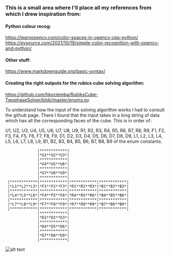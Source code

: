 ### This is a small area where I'll place all my references from which I drew inspiration from:

#### Python colour recog:

https://learnopencv.com/color-spaces-in-opencv-cpp-python/   
https://pysource.com/2021/10/19/simple-color-recognition-with-opencv-and-python/   

#### Other stuff:

https://www.markdownguide.org/basic-syntax/

#### Creating the right outputs for the rubics cube solving algorithm:

https://github.com/hkociemba/RubiksCube-TwophaseSolver/blob/master/enums.py    

To understand how the input of the solving algorithm works I had to consult the github page. There I found that the input takes in a long string of data which has all the corresponding faces of the cube. This is in order of:     

U1, U2, U3, U4, U5, U6, U7, U8, U9, R1, R2, R3, R4, R5, R6, R7, R8, R9, F1, F2, F3, F4, F5, F6, F7, F8, F9, D1, D2, D3, D4, D5, D6, D7, D8, D9, L1, L2, L3, L4, L5, L6, L7, L8, L9, B1, B2, B3, B4, B5, B6, B7, B8, B9 of the enum constants.    



                  |************|
                  |*U1**U2**U3*|
                  |************|
                  |*U4**U5**U6*|
                  |************|
                  |*U7**U8**U9*|
                  |************|
     |************|************|************|************|
     |*L1**L2**L3*|*F1**F2**F3*|*R1**R2**R3*|*B1**B2**B3*|
     |************|************|************|************|
     |*L4**L5**L6*|*F4**F5**F6*|*R4**R5**R6*|*B4**B5**B6*|
     |************|************|************|************|
     |*L7**L8**L9*|*F7**F8**F9*|*R7**R8**R9*|*B7**B8**B9*|
     |************|************|************|************|
                  |************|
                  |*D1**D2**D3*|
                  |************|
                  |*D4**D5**D6*|
                  |************|
                  |*D7**D8**D9*|
                  |************|     
                  
![alt text](https://www.codeproject.com/KB/Articles/1199528/RubiksCubeImage3.png)
                  
                  
